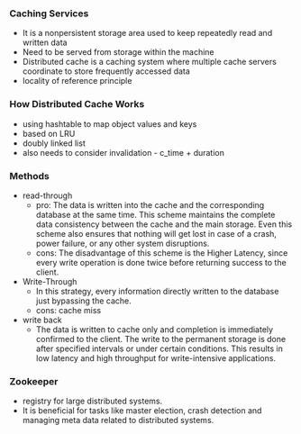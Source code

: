 ### Caching Services
- It is a nonpersistent storage area used to keep repeatedly read and written data
- Need to be served from storage within the machine
- Distributed cache is a caching system where multiple cache servers coordinate to store frequently accessed data
- locality of reference principle

### How Distributed Cache Works 
- using hashtable to map object values and keys
- based on LRU
- doubly linked list
- also needs to consider invalidation - c_time + duration

### Methods
- read-through
  - pro: The data is written into the cache and the corresponding database at the same time. This scheme maintains the complete data consistency between the cache and the main storage. Even this scheme also ensures that nothing will get lost in case of a crash, power failure, or any other system disruptions.
  - cons: The disadvantage of this scheme is the Higher Latency, since every write operation is done twice before returning success to the client.
- Write-Through
  - In this strategy, every information directly written to the database just bypassing the cache.
  - cons: cache miss
- write back
  - The data is written to cache only and completion is immediately confirmed to the client. The write to the permanent storage is done after specified intervals or under certain conditions. This results in low latency and high throughput for write-intensive applications.

### Zookeeper
- registry for large distributed systems. 
- It is beneficial for tasks like master election, crash detection and managing meta data related to distributed systems.
